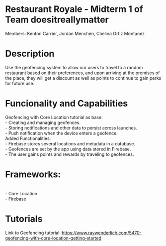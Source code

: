 # Restaurant Royale - Midterm 1 of Team doesitreallymatter
Members: Kenton Carrier, Jordan Menchen, Chelina Ortiz Montanez

# Description
 Use the geofencing system to allow our users to travel to a random restaurant based on their preferences, and upon arriving at the premises of the place, they will get a discount as well as points to continue to gain perks for future use.

# Funcionality and Capabilities
Geofencing with Core Location tutorial as base:
    <br> - Creating and managing geofences.
    <br> - Storing notifications and other data to persist across launches.
    <br> - Push notification when the device enters a geofence.
<br> Added Functionalities:
    <br> - Firebase stores several locations and metadata in a database.
    <br> - Geofences are set by the app using data stored in Firebase.
    <br> - The user gains points and rewards by traveling to geofences.

# Frameworks:
<br> - Core Location
<br> - Firebase

# Tutorials      
Link to Geofencing tutorial: https://www.raywenderlich.com/5470-geofencing-with-core-location-getting-started

